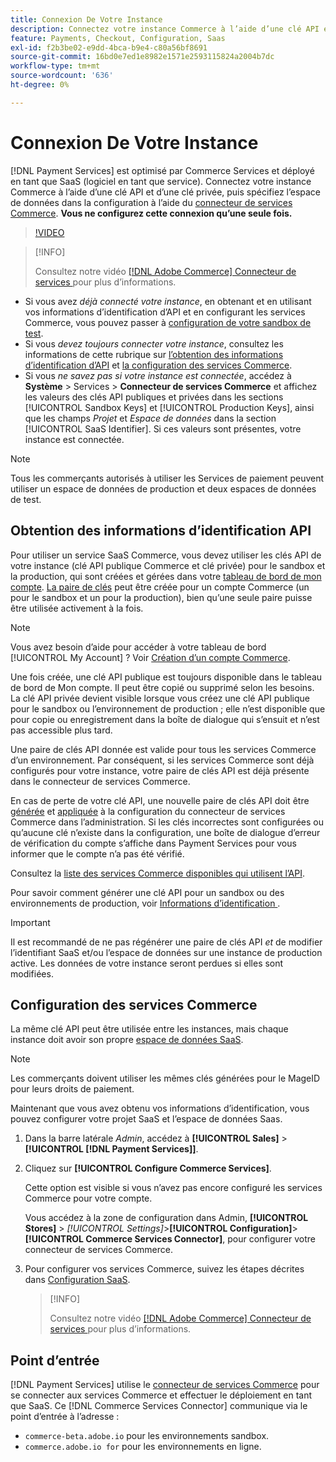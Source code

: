 ```yaml
---
title: Connexion De Votre Instance
description: Connectez votre instance Commerce à l’aide d’une clé API et d’une clé privée, puis spécifiez l’espace de données dans la configuration.
feature: Payments, Checkout, Configuration, Saas
exl-id: f2b3be02-e9dd-4bca-b9e4-c80a56bf8691
source-git-commit: 16bd0e7ed1e8982e1571e2593115824a2004b7dc
workflow-type: tm+mt
source-wordcount: '636'
ht-degree: 0%

---
```


# Connexion De Votre Instance

[!DNL Payment Services] est optimisé par Commerce Services et déployé en tant que SaaS (logiciel en tant que service). Connectez votre instance Commerce à l’aide d’une clé API et d’une clé privée, puis spécifiez l’espace de données dans la configuration à l’aide du [connecteur de services Commerce](https://experienceleague.adobe.com/docs/commerce/user-guides/saas.html). **Vous ne configurez cette connexion qu’une seule fois.**

>[!VIDEO](https://video.tv.adobe.com/v/3448019?captions=fre_fr)

>[!INFO]
>
> Consultez notre vidéo [[!DNL Adobe Commerce]  Connecteur de services ](https://experienceleague.adobe.com/docs/commerce-learn/tutorials/admin/adobe-commerce-services/configure-adobe-commerce-services-connector.html?lang=fr) pour plus d’informations.

* Si vous avez *déjà connecté votre instance*, en obtenant et en utilisant vos informations d’identification d’API et en configurant les services Commerce, vous pouvez passer à [configuration de votre sandbox de test](https://experienceleague.adobe.com/docs/commerce/payment-services/get-started/sandbox.html?lang=fr).
* Si vous *devez toujours connecter votre instance*, consultez les informations de cette rubrique sur [l’obtention des informations d’identification d’API](#obtain-api-credentials) et [la configuration des services Commerce](#configure-commerce-services).
* Si vous *ne savez pas si votre instance est connectée*, accédez à **Système** > Services > **Connecteur de services Commerce** et affichez les valeurs des clés API publiques et privées dans les sections [!UICONTROL Sandbox Keys] et [!UICONTROL Production Keys], ainsi que les champs *Projet* et *Espace de données* dans la section [!UICONTROL SaaS Identifier]. Si ces valeurs sont présentes, votre instance est connectée.

>[!NOTE]
>
>Tous les commerçants autorisés à utiliser les Services de paiement peuvent utiliser un espace de données de production et deux espaces de données de test.

## Obtention des informations d’identification API

Pour utiliser un service SaaS Commerce, vous devez utiliser les clés API de votre instance (clé API publique Commerce et clé privée) pour le sandbox et la production, qui sont créées et gérées dans votre [tableau de bord de mon compte](https://account.magento.com/customer/account/login). [La paire de clés](https://experienceleague.adobe.com/fr/docs/commerce-admin/config/services/saas) peut être créée pour un compte Commerce (un pour le sandbox et un pour la production), bien qu’une seule paire puisse être utilisée activement à la fois.

>[!NOTE]
>
>Vous avez besoin d’aide pour accéder à votre tableau de bord [!UICONTROL My Account] ? Voir [Création d’un compte Commerce](https://experienceleague.adobe.com/fr/docs/commerce-admin/start/commerce-account/commerce-account-create).

Une fois créée, une clé API publique est toujours disponible dans le tableau de bord de Mon compte. Il peut être copié ou supprimé selon les besoins. La clé API privée devient visible lorsque vous créez une clé API publique pour le sandbox ou l’environnement de production ; elle n’est disponible que pour copie ou enregistrement dans la boîte de dialogue qui s’ensuit et n’est pas accessible plus tard.

Une paire de clés API donnée est valide pour tous les services Commerce d’un environnement. Par conséquent, si les services Commerce sont déjà configurés pour votre instance, votre paire de clés API est déjà présente dans le connecteur de services Commerce.

En cas de perte de votre clé API, une nouvelle paire de clés API doit être [générée](https://experienceleague.adobe.com/docs/commerce/payment-services/get-started/connect.html?lang=fr#generate-an-api-key-and-private-key) et [appliquée](https://experienceleague.adobe.com/docs/commerce/payment-services/get-started/connect.html?lang=fr#configure-saas-project) à la configuration du connecteur de services Commerce dans l’administration. Si les clés incorrectes sont configurées ou qu’aucune clé n’existe dans la configuration, une boîte de dialogue d’erreur de vérification du compte s’affiche dans Payment Services pour vous informer que le compte n’a pas été vérifié.

Consultez la [liste des services Commerce disponibles qui utilisent l’API](https://experienceleague.adobe.com/fr/docs/commerce/user-guides/integration-services/saas#availableservices).

Pour savoir comment générer une clé API pour un sandbox ou des environnements de production, voir [ Informations d’identification ](https://experienceleague.adobe.com/docs/commerce/user-guides/saas.html#apikey).

>[!IMPORTANT]
>
>Il est recommandé de ne pas régénérer une paire de clés API *et* de modifier l’identifiant SaaS et/ou l’espace de données sur une instance de production active. Les données de votre instance seront perdues si elles sont modifiées.

## Configuration des services Commerce

La même clé API peut être utilisée entre les instances, mais chaque instance doit avoir son propre [espace de données SaaS](https://experienceleague.adobe.com/docs/commerce/user-guides/saas.html#saasenv).

>[!NOTE]
>
>Les commerçants doivent utiliser les mêmes clés générées pour le MageID pour leurs droits de paiement.

Maintenant que vous avez obtenu vos informations d’identification, vous pouvez configurer votre projet SaaS et l’espace de données Saas.

1. Dans la barre latérale _Admin_, accédez à **[!UICONTROL Sales]** > **[!UICONTROL [!DNL Payment Services]]**.
1. Cliquez sur **[!UICONTROL Configure Commerce Services]**.

   Cette option est visible si vous n’avez pas encore configuré les services Commerce pour votre compte.

   Vous accédez à la zone de configuration dans Admin, **[!UICONTROL Stores]** > _[!UICONTROL Settings]_>**[!UICONTROL Configuration]**>**[!UICONTROL Commerce Services Connector]**, pour configurer votre connecteur de services Commerce.

1. Pour configurer vos services Commerce, suivez les étapes décrites dans [Configuration SaaS](https://experienceleague.adobe.com/docs/commerce/user-guides/integration-services/saas.html?lang=fr#saasenv).

   >[!INFO]
   >
   > Consultez notre vidéo [[!DNL Adobe Commerce]  Connecteur de services ](https://experienceleague.adobe.com/docs/commerce-learn/tutorials/admin/adobe-commerce-services/configure-adobe-commerce-services-connector.html?lang=fr#configuration-faqs) pour plus d’informations.

## Point d’entrée

[!DNL Payment Services] utilise le [connecteur de services Commerce](https://experienceleague.adobe.com/docs/commerce/user-guides/saas.html) pour se connecter aux services Commerce et effectuer le déploiement en tant que SaaS. Ce [!DNL Commerce Services Connector] communique via le point d’entrée à l’adresse :

* `commerce-beta.adobe.io` pour les environnements sandbox.
* `commerce.adobe.io for` pour les environnements en ligne.
